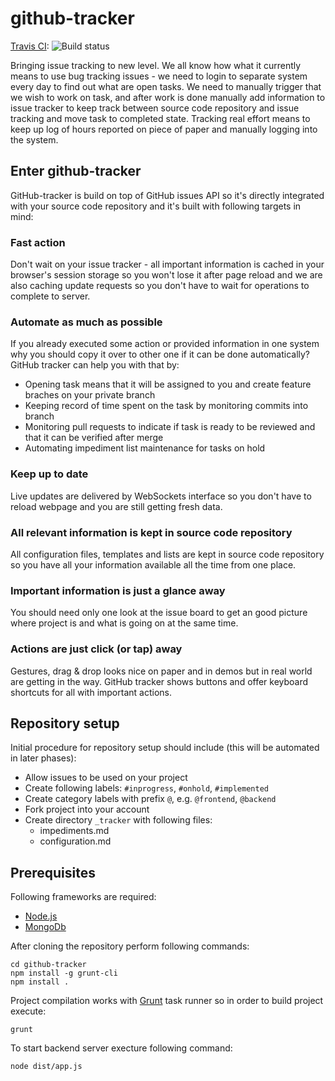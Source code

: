 github-tracker
==============

[Travis CI](https://travis-ci.org/ciuliot/github-tracker): ![Build status](https://travis-ci.org/ciuliot/github-tracker.png)

Bringing issue tracking to new level. We all know how what it currently means to use 
bug tracking issues - we need to login to separate system every day to find out what 
are open tasks. We need to manually trigger that we wish to work on task, and after 
work is done manually add information to issue tracker to keep track between source
code repository and issue tracking and move task to completed state. Tracking real 
effort means to keep up log of hours reported on piece of paper and manually
logging into the system.

## Enter github-tracker

GitHub-tracker is build on top of GitHub issues API so it's directly integrated
with your source code repository and it's built with following targets in mind:

### Fast action

Don't wait on your issue tracker - all important information is cached in your 
browser's session storage so you won't lose it after page reload and we are also
caching update requests so you don't have to wait for operations to complete to 
server. 

### Automate as much as possible

If you already executed some action or provided information in one system why you
should copy it over to other one if it can be done automatically? GitHub tracker
can help you with that by:

* Opening task means that it will be assigned to you and create feature braches 
on your private branch
* Keeping record of time spent on the task by monitoring commits into branch
* Monitoring pull requests to indicate if task is ready to be reviewed and that it
can be verified after merge
* Automating impediment list maintenance for tasks on hold

### Keep up to date

Live updates are delivered by WebSockets interface so you don't have to reload 
webpage and you are still getting fresh data.

### All relevant information is kept in source code repository

All configuration files, templates and lists are kept in source code repository 
so you have all your information available all the time from one place.

### Important information is just a glance away

You should need only one look at the issue board to get an good picture where 
project is and what is going on at the same time. 

### Actions are just click (or tap) away

Gestures, drag & drop looks nice on paper and in demos but in real world are getting
in the way. GitHub tracker shows buttons and offer keyboard shortcuts
for all with important actions. 

## Repository setup

Initial procedure for repository setup should include (this will be automated in later
phases):

* Allow issues to be used on your project
* Create following labels: `#inprogress`, `#onhold`, `#implemented`
* Create category labels with prefix `@`, e.g. `@frontend`, `@backend`
* Fork project into your account
* Create directory `_tracker` with following files:
   * impediments.md
   * configuration.md

## Prerequisites

Following frameworks are required:

* [Node.js](http://www.nodejs.org/)
* [MongoDb](http://www.mongodb.org/)

After cloning the repository perform following commands:
 
    cd github-tracker
    npm install -g grunt-cli
    npm install .
    
Project compilation works with [Grunt](http://gruntjs.com/) task runner so in order to build project execute:

    grunt
    
To start backend server execture following command:

    node dist/app.js
    
